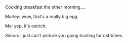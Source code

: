 Cooking breakfast the other morning....

Marley: wow, that's a really big egg.

Me: yep, it's ostrich.

Simon: I just can't picture you going hunting for ostriches.
